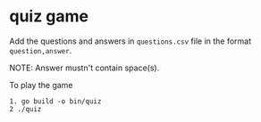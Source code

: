 # quiz game

Add the questions and answers in `questions.csv` file in the format `question,answer`.

NOTE: Answer mustn't contain space(s).

To play the game

    1. go build -o bin/quiz
    2 ./quiz
